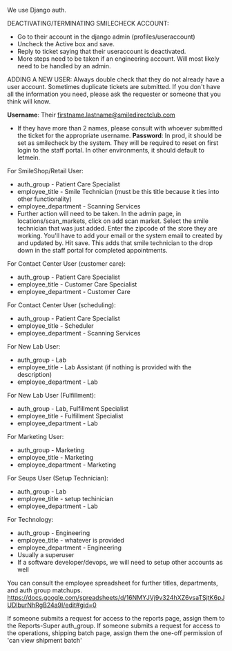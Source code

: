 We use Django auth.

DEACTIVATING/TERMINATING SMILECHECK ACCOUNT:
* Go to their account in the django admin (profiles/useraccount)
* Uncheck the Active box and save. 
* Reply to ticket saying that their useraccount is deactivated. 
* More steps need to be taken if an engineering account. Will most likely need to be handled by an admin. 

ADDING A NEW USER:
Always double check that they do not already have a user account. Sometimes duplicate tickets are submitted. If you don't have all the information you need, please ask the requester or someone that you think will know. 

**Username**: Their firstname.lastname@smiledirectclub.com
* If they have more than 2 names, please consult with whoever submitted the ticket for the appropriate username. 
**Password**: In prod, it should be set as smilecheck by the system. They will be required to reset on first login to the staff portal. In other environments, it should default to letmein. 

For SmileShop/Retail User:
* auth_group - Patient Care Specialist
* employee_title - Smile Technician (must be this title because it ties into other functionality)
* employee_department - Scanning Services
* Further action will need to be taken. In the admin page, in locations/scan_markets, click on add scan market. Select the smile technician that was just added. Enter the zipcode of the store they are working. You'll have to add your email or the system email to created by and updated by. Hit save. This adds that smile technician to the drop down in the staff portal for completed appointments. 

For Contact Center User (customer care):
* auth_group - Patient Care Specialist
* employee_title - Customer Care Specialist
* employee_department - Customer Care

For Contact Center User (scheduling):
* auth_group - Patient Care Specialist
* employee_title - Scheduler
* employee_department - Scanning Services

For New Lab User:
* auth_group - Lab
* employee_title - Lab Assistant (if nothing is provided with the description)
* employee_department - Lab

For New Lab User (Fulfillment):
* auth_group - Lab, Fulfillment Specialist
* employee_title - Fulfillment Specialist
* employee_department - Lab

For Marketing User:
* auth_group - Marketing
* employee_title - Marketing
* employee_department - Marketing

For Seups User (Setup Technician):
* auth_group - Lab
* employee_title - setup techinician
* employee_department - Lab

For Technology:
* auth_group - Engineering
* employee_title - whatever is provided
* employee_department - Engineering
* Usually a superuser
* If a software developer/devops, we will need to setup other accounts as well

You can consult the employee spreadsheet for further titles, departments, and auth group matchups. https://docs.google.com/spreadsheets/d/16NMYJVj9v324hXZ6vsaTSjtK6pJUDlburNhRgB24a9I/edit#gid=0

If someone submits a request for access to the reports page, assign them to the Reports-Super auth_group. 
If someone submits a request for access to the operations, shipping batch page, assign them the one-off permission of 'can view shipment batch'




